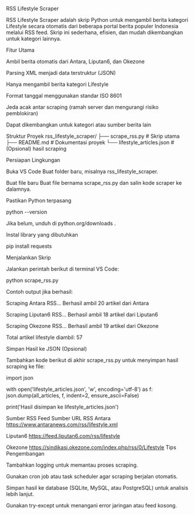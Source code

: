 RSS Lifestyle Scraper

RSS Lifestyle Scraper adalah skrip Python untuk mengambil berita kategori Lifestyle secara otomatis dari beberapa portal berita populer Indonesia melalui RSS feed.
Skrip ini sederhana, efisien, dan mudah dikembangkan untuk kategori lainnya.

Fitur Utama

Ambil berita otomatis dari Antara, Liputan6, dan Okezone

Parsing XML menjadi data terstruktur (JSON)

Hanya mengambil berita kategori Lifestyle

Format tanggal menggunakan standar ISO 8601

Jeda acak antar scraping (ramah server dan mengurangi risiko pemblokiran)

Dapat dikembangkan untuk kategori atau sumber berita lain

Struktur Proyek
rss_lifestyle_scraper/
├── scrape_rss.py              # Skrip utama
├── README.md                  # Dokumentasi proyek
└── lifestyle_articles.json    # (Opsional) hasil scraping

Persiapan Lingkungan

Buka VS Code
Buat folder baru, misalnya rss_lifestyle_scraper.

Buat file baru
Buat file bernama scrape_rss.py dan salin kode scraper ke dalamnya.

Pastikan Python terpasang

python --version


Jika belum, unduh di python.org/downloads
.

Instal library yang dibutuhkan

pip install requests

Menjalankan Skrip

Jalankan perintah berikut di terminal VS Code:

python scrape_rss.py


Contoh output jika berhasil:

Scraping Antara RSS...
Berhasil ambil 20 artikel dari Antara

Scraping Liputan6 RSS...
Berhasil ambil 18 artikel dari Liputan6

Scraping Okezone RSS...
Berhasil ambil 19 artikel dari Okezone

Total artikel lifestyle diambil: 57

Simpan Hasil ke JSON (Opsional)

Tambahkan kode berikut di akhir scrape_rss.py untuk menyimpan hasil scraping ke file:

import json

with open('lifestyle_articles.json', 'w', encoding='utf-8') as f:
    json.dump(all_articles, f, indent=2, ensure_ascii=False)

print('Hasil disimpan ke lifestyle_articles.json')

Sumber RSS Feed
Sumber	URL RSS
Antara	https://www.antaranews.com/rss/lifestyle.xml

Liputan6	https://feed.liputan6.com/rss/lifestyle

Okezone	https://sindikasi.okezone.com/index.php/rss/0/Lifestyle
Tips Pengembangan

Tambahkan logging untuk memantau proses scraping.

Gunakan cron job atau task scheduler agar scraping berjalan otomatis.

Simpan hasil ke database (SQLite, MySQL, atau PostgreSQL) untuk analisis lebih lanjut.

Gunakan try-except untuk menangani error jaringan atau feed kosong.
